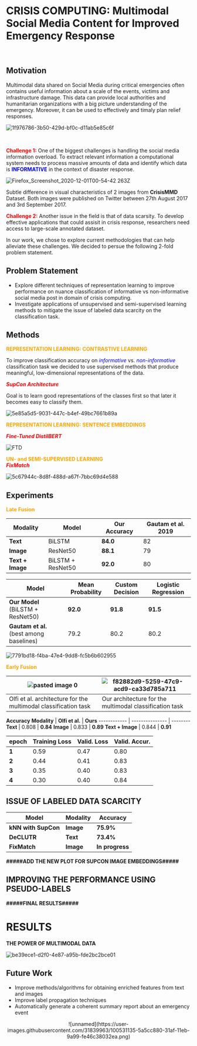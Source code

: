 

# **CRISIS COMPUTING:** Multimodal Social Media Content for Improved Emergency Response 
<br/>

## **Motivation**

Multimodal data shared on Social Media during critical emergencies often contains useful information about a scale of the events, victims and infrastructure damage. This data can provide local authorities and humanitarian organizations with a big picture understanding of the emergency. Moreover, it can be used to effectively and timaly plan relief responses.
<br/>

![1f976786-3b50-429d-bf0c-d11ab5e85c6f](https://user-images.githubusercontent.com/31839963/100529409-4360ab00-319c-11eb-804e-223d0418ffb6.jpg)

<br/>

<span style="color:red">**Challenge 1:**</span> One of the biggest challenges is handling the social media information overload. To extract relevant information a computational system needs to process massive amounts of data and identify which data is <span style="color:blue">**INFORMATIVE**</span> in the context of disaster response.

![Firefox_Screenshot_2020-12-01T00-54-42 263Z](https://user-images.githubusercontent.com/7771314/100683240-c3b61600-332c-11eb-9afb-bf910d2aa8f9.png)

Subtle difference in visual characteristics of 2 images from **CrisisMMD** Dataset. Both images were published on Twitter between 27th August 2017 and 3rd September 2017.
<br/>

<span style="color:red">**Challenge 2:**</span> Another issue in the field is that of data scarsity. To develop effective applications that could assisit in crisis response, researchers need access to large-scale annotated dataset. 

In our work, we chose to explore current methodologies that can help alleviate these challenges. We decided to persue the following 2-fold problem statement.

## **Problem Statement**

- Explore different techniques of representation learning to improve performance on nuance classification of informative vs non-informative social media post in domain of crisis computing.
- Investigate applications of unsupervised and semi-supervised learning methods to mitigate the issue of labeled data scarcity on the classification task.


## **Methods**


<span style="color:orange"> **REPRESENTATION LEARNING: CONTRASTIVE LEARNING** </span> 

To improve classification accuracy on <span style="color:blue"> *informative* </span> vs. <span style="color:blue"> *non-informative*</span> classification task we decided to use supervised methods that produce meaningful, low-dimensional representations of the data.


<span style="color:red"> ***SupCon Architecture*** </span> 

Goal is to learn good representations of the classes first so that later it becomes easy to classify them.

![5e85a5d5-9031-447c-b4ef-49bc7661b89a](https://user-images.githubusercontent.com/31839963/100529533-735c7e00-319d-11eb-8c41-1a2eab583afd.jpg)


<span style="color:orange"> **REPRESENTATION LEARNING: SENTENCE EMBEDDINGS** </span> 

<span style="color:red"> ***Fine-Tuned DistilBERT*** </span> 
 
 ![FTD](https://user-images.githubusercontent.com/31839963/100529623-48265e80-319e-11eb-94ff-8349ec130169.jpg)

<span style="color:orange"> **UN- and SEMI-SUPERVISED LEARNING** </span> 
<br/>
<span style="color:red"> ***FixMatch*** </span> 




![5c67944c-8d8f-488d-a67f-7bbc69d4e588](https://user-images.githubusercontent.com/31839963/100529666-af441300-319e-11eb-9035-4d3e0f0b70f9.jpg)


## **Experiments**


<span style="color:orange"> **Late Fusion** </span> 



**Modality** | **Model** | **Our Accuracy** | **Gautam et al. 2019**
------------ | --------- | ---------------- | ----------------------
**Text** | BiLSTM | **84.0** | 82
**Image** | ResNet50 | **88.1** | 79
**Text + Image** | BiLSTM + ResNet50 | **92.0** | 80


**Model** | **Mean Probability** | **Custom Decision** | **Logistic Regression**
------------ | --------- | ---------------- | ----------------------
**Our Model** (BiLSTM + ResNet50) | **92.0** | **91.8** | **91.5**
**Gautam et al.** (best among baselines) | 79.2 | 80.2 | 80.2


![7791bd18-f4ba-47e4-9dd8-fc5b6b602955](https://user-images.githubusercontent.com/31839963/100530749-90e41480-31aa-11eb-997b-ec18607f03bd.jpg)



<span style="color:orange"> **Early Fusion** </span> 


![pasted image 0](https://user-images.githubusercontent.com/31839963/100530769-cf79cf00-31aa-11eb-88d0-227b8481aa70.png) | ![f82882d9-5259-47c9-acd9-ca33d785a711](https://user-images.githubusercontent.com/31839963/100530624-11a21100-31a9-11eb-91e5-f5d4b4579c8c.jpg)
------------------------------------------------------------------------------------------------------------------------ | -----------------------------------------------------------------------------------------------------------------------------------------------
Olfi et al. architecture for the multimodal classification task | Our architecture for the multimodal classification task


**Accuracy**
**Modality** | **Olfi et al.** | **Ours**
------------ | --------------- | --------
**Text** | 0.808 | **0.84**
**Image** | 0.833 | **0.89**
**Text + Image** | 0.844 | **0.91**


**epoch** | **Training Loss** | **Valid. Loss** | **Valid. Accur.**
--------- | ----------------- | --------------- | -----------------
**1** | 0.59 | 0.47 | 0.80
**2** | 0.44 | 0.41 | 0.83
**3** | 0.35 | 0.40 | 0.83
**4** | 0.30 | 0.40 | 0.84


## ISSUE OF LABELED DATA SCARCITY


**Model** | **Modality** | **Accuracy**
--------- | ------------ | ------------
**kNN with SupCon** | **Image** | **75.9%**
**DeCLUTR** | **Text** | **73.4%**
**FixMatch** | **Image** | **In progress**


**#####ADD THE NEW PLOT FOR SUPCON IMAGE EMBEDDINGS#####**


## IMPROVING THE PERFORMANCE USING PSEUDO-LABELS


**#####FINAL RESULTS#####**



# RESULTS


**THE POWER OF MULTIMODAL DATA**


![be39ece1-d2f0-4e87-a95b-fde2bc2bce01](https://user-images.githubusercontent.com/31839963/100531114-36998280-31af-11eb-8fbf-be65227a7168.jpg)


## **Future Work**


- Improve methods/algorithms for obtaining enriched features from text and images
- Improve label propagation techniques
- Automatically generate a coherent summary report about an emergency event

<center>
![unnamed](https://user-images.githubusercontent.com/31839963/100531135-5a5cc880-31af-11eb-9a99-fe46c38032ea.png)
</center>







